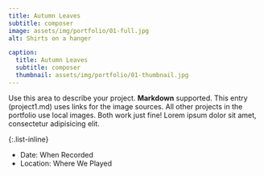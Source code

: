 ```yaml
---
title: Autumn Leaves
subtitle: composer
image: assets/img/portfolio/01-full.jpg
alt: Shirts on a hanger

caption:
  title: Autumn Leaves
  subtitle: composer
  thumbnail: assets/img/portfolio/01-thumbnail.jpg
---
```

Use this area to describe your project. **Markdown** supported. This entry (project1.md) uses links for the image sources. All other projects in the portfolio use local images. Both work just fine! Lorem ipsum dolor sit amet, consectetur adipisicing elit. 

{:.list-inline}
- Date: When Recorded
- Location: Where We Played


